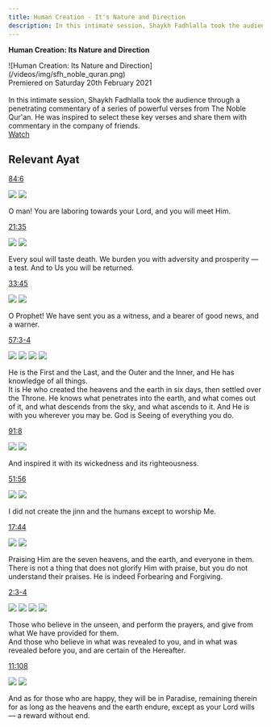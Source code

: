 ```yaml
---
title: Human Creation - It's Nature and Direction
description: In this intimate session, Shaykh Fadhlalla took the audience through a penetrating commentary of a series of powerful verses from The Noble Qur'an
---
```


<div markdown="1" class="card article sidebar center">

**Human Creation: Its Nature and Direction**

<div markdown="2" class="article-image">
![Human Creation: Its Nature and Direction](/videos/img/sfh_noble_quran.png)
</div>

<div markdown="3" class="article-para">
Premiered on Saturday 20th February 2021<br/><br/>
In this intimate session, Shaykh Fadhlalla took the audience through a penetrating commentary of a series of powerful verses from The Noble Qur'an. He was inspired to select these key verses and share them with commentary in the company of friends.    
</div>

<div markdown="3" class="article-link">
<a href="https://www.youtube.com/watch?v=GIcbm7YO640" target="_blank" rel="noopener noreferrer">Watch</a>
</div>

</div>

## Relevant Ayat

<a href="https://quran.com/84/6" target="_blank" rel="noopener noreferrer">84:6</a>

<img class="quran" src="../../../img/inshiqaq_84_6.png" />

<img class="quran-m" src="../../../img/m_inshiqaq_84_6.png" />

O man! You are laboring towards your Lord, and you will meet Him.

<a href="https://quran.com/21/35" target="_blank" rel="noopener noreferrer">21:35</a>

<img class="quran" src="../../../img/anbya_21_35.png" />

<img class="quran-m" src="../../../img/m_anbya_21_35.png" />

Every soul will taste death. We burden you with adversity and prosperity — a test. And to Us you will be returned.

<a href="https://quran.com/33/45" target="_blank" rel="noopener noreferrer">33:45</a>

<img class="quran" src="../../../img/ahzab_33_45.png" />

<img class="quran-m" src="../../../img/m_ahzab_33_45.png" />

O Prophet! We have sent you as a witness, and a bearer of good news, and a warner.

<a href="https://quran.com/57/3-4" target="_blank" rel="noopener noreferrer">57:3-4</a>

<img class="quran" src="../../../img/hadid_57_3.png" />

<img class="quran-m" src="../../../img/m_hadid_57_3.png" />

<img class="quran" src="../../../img/hadid_57_4.png" />

<img class="quran-m" src="../../../img/m_hadid_57_4.png" />

He is the First and the Last, and the Outer and the Inner, and He has knowledge of all things.  
It is He who created the heavens and the earth in six days, then settled over the Throne. He knows what penetrates into the earth, and what comes out of it, and what descends from the sky, and what ascends to it. And He is with you wherever you may be. God is Seeing of everything you do.

<a href="https://quran.com/91/8" target="_blank" rel="noopener noreferrer">91:8</a>

<img class="quran" src="../../../img/shams_91_8.png" />

<img class="quran-m" src="../../../img/m_shams_91_8.png" />

And inspired it with its wickedness and its righteousness.

<a href="https://quran.com/51/56" target="_blank" rel="noopener noreferrer">51:56</a>

<img class="quran" src="../../../img/dhariyat_51_56.png" />

<img class="quran-m" src="../../../img/m_dhariyat_51_56.png" />

I did not create the jinn and the humans except to worship Me.

<a href="https://quran.com/17/44" target="_blank" rel="noopener noreferrer">17:44</a>

<img class="quran" src="../../../img/isra_17_44.png" />

<img class="quran-m" src="../../../img/m_isra_17_44.png" />

Praising Him are the seven heavens, and the earth, and everyone in them. There is not a thing that does not glorify Him with praise, but you do not understand their praises. He is indeed Forbearing and Forgiving.

<a href="https://quran.com/2/3-4" target="_blank" rel="noopener noreferrer">2:3-4</a>

<img class="quran" src="../../../img/cow_2_3.png" />

<img class="quran-m" src="../../../img/m_cow_2_3.png" />

<img class="quran" src="../../../img/cow_2_4.png" />

<img class="quran-m" src="../../../img/m_cow_2_4.png" />

Those who believe in the unseen, and perform the prayers, and give from what We have provided for them.  
And those who believe in what was revealed to you, and in what was revealed before you, and are certain of the Hereafter.

<a href="https://quran.com/11/108" target="_blank" rel="noopener noreferrer">11:108</a>

<img class="quran" src="../../../img/hud_11_108.png" />

<img class="quran-m" src="../../../img/m_hud_11_108.png" />

And as for those who are happy, they will be in Paradise, remaining therein for as long as the heavens and the earth endure, except as your Lord wills — a reward without end.